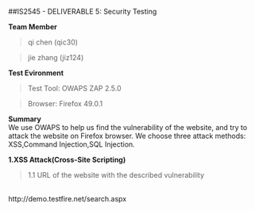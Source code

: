 ##IS2545 - DELIVERABLE 5: Security Testing

**Team Member**
>qi chen (qic30)

>jie zhang (jiz124)

**Test Evironment**
>Test Tool: OWAPS ZAP 2.5.0

>Browser: Firefox 49.0.1

**Summary**
<br>
We use OWAPS to help us find the vulnerability of the website, and try to attack the website on Firefox browser. We choose three attack methods: XSS,Command Injection,SQL Injection.

**1.XSS Attack(Cross-Site Scripting)**
>1.1 URL of the website with the described vulnerability
<br>
http://demo.testfire.net/search.aspx
